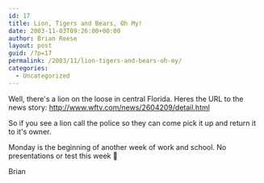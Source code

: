 ```yaml
---
id: 17
title: Lion, Tigers and Bears, Oh My!
date: 2003-11-03T09:26:00+00:00
author: Brian Reese
layout: post
guid: /?p=17
permalink: /2003/11/lion-tigers-and-bears-oh-my/
categories:
  - Uncategorized
---
```

Well, there&apos;s a lion on the loose in central Florida. Heres the URL to the news story: http://www.wftv.com/news/2604209/detail.html

So if you see a lion call the police so they can come pick it up and return it to it&apos;s owner.

Monday is the beginning of another week of work and school. No presentations or test this week 🙂

Brian